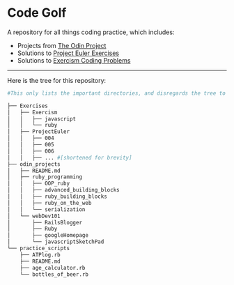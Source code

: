 # Code Golf

A repository for all things coding practice, which includes:
* Projects from [The Odin Project](http://www.theodinproject.com/home)
* Solutions to [Project Euler Exercises](https://projecteuler.net/about)
* Solutions to [Exercism Coding Problems](http://exercism.io/)

---

Here is the tree for this repository:
```bash
#This only lists the important directories, and disregards the tree to each and every file.

├── Exercises
│   ├── Exercism
│   │   ├── javascript
│   │   └── ruby
│   ├── ProjectEuler
│   │   ├── 004
│   │   ├── 005
│   │   ├── 006
│   │   ├── ... #[shortened for brevity]
├── odin_projects
│   ├── README.md
│   ├── ruby_programming
│   │   ├── OOP_ruby
│   │   ├── advanced_building_blocks
│   │   ├── ruby_building_blocks
│   │   ├── ruby_on_the_web
│   │   └── serialization
│   └── webDev101
│       ├── RailsBlogger
│       ├── Ruby
│       ├── googleHomepage
│       └── javascriptSketchPad
└── practice_scripts
    ├── ATPlog.rb
    ├── README.md
    ├── age_calculator.rb
    └── bottles_of_beer.rb
```
